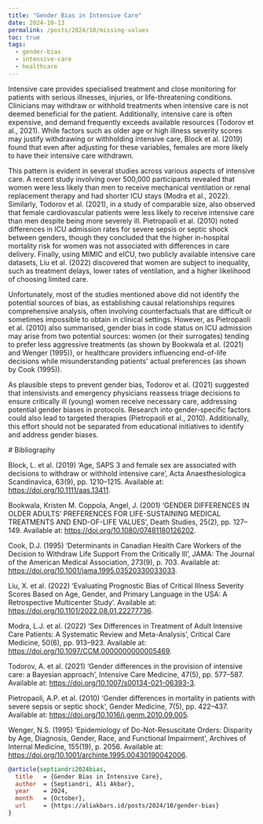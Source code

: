 ```yaml
---
title: "Gender Bias in Intensive Care"
date: 2024-10-13
permalink: /posts/2024/10/missing-values
toc: true
tags:
  - gender-bias
  - intensive-care
  - healthcare
---
```


Intensive care provides specialised treatment and close monitoring for patients with serious illnesses, injuries, or life-threatening conditions. Clinicians may withdraw or withhold treatments when intensive care is not deemed beneficial for the patient. Additionally, intensive care is often expensive, and demand frequently exceeds available resources (Todorov et al., 2021). While factors such as older age or high illness severity scores may justify withdrawing or withholding intensive care, Block et al. (2019) found that even after adjusting for these variables, females are more likely to have their intensive care withdrawn.

This pattern is evident in several studies across various aspects of intensive care. A recent study involving over 500,000 participants revealed that women were less likely than men to receive mechanical ventilation or renal replacement therapy and had shorter ICU stays (Modra et al., 2022). Similarly, Todorov et al. (2021), in a study of comparable size, also observed that female cardiovascular patients were less likely to receive intensive care than men despite being more severely ill. Pietropaoli et al. (2010) noted differences in ICU admission rates for severe sepsis or septic shock between genders, though they concluded that the higher in-hospital mortality risk for women was not associated with differences in care delivery. Finally, using MIMIC and eICU, two publicly available intensive care datasets, Liu et al. (2022) discovered that women are subject to inequality, such as treatment delays, lower rates of ventilation, and a higher likelihood of choosing limited care.

Unfortunately, most of the studies mentioned above did not identify the potential sources of bias, as establishing causal relationships requires comprehensive analysis, often involving counterfactuals that are difficult or sometimes impossible to obtain in clinical settings. However, as Pietropaoli et al. (2010) also summarised, gender bias in code status on ICU admission may arise from two potential sources: women (or their surrogates) tending to prefer less aggressive treatments (as shown by Bookwala et al. (2021) and Wenger (1995)), or healthcare providers influencing end-of-life decisions while misunderstanding patients' actual preferences (as shown by Cook (1995)).

As plausible steps to prevent gender bias, Todorov et al. (2021) suggested that intensivists and emergency physicians reassess triage decisions to ensure critically ill (young) women receive necessary care, addressing potential gender biases in protocols. Research into gender-specific factors could also lead to targeted therapies (Pietropaoli et al., 2010). Additionally, this effort should not be separated from educational initiatives to identify and address gender biases.

# Bibliography

Block, L. et al. (2019) ‘Age, SAPS 3 and female sex are associated with decisions to withdraw or withhold intensive care’, Acta Anaesthesiologica Scandinavica, 63(9), pp. 1210–1215. Available at: https://doi.org/10.1111/aas.13411.

Bookwala, Kristen M. Coppola, Angel, J. (2001) ‘GENDER DIFFERENCES IN OLDER ADULTS’ PREFERENCES FOR LIFE-SUSTAINING MEDICAL TREATMENTS AND END-OF-LIFE VALUES’, Death Studies, 25(2), pp. 127–149. Available at: https://doi.org/10.1080/07481180126202.

Cook, D.J. (1995) ‘Determinants in Canadian Health Care Workers of the Decision to Withdraw Life Support From the Critically Ill’, JAMA: The Journal of the American Medical Association, 273(9), p. 703. Available at: https://doi.org/10.1001/jama.1995.03520330033033.

Liu, X. et al. (2022) ‘Evaluating Prognostic Bias of Critical Illness Severity Scores Based on Age, Gender, and Primary Language in the USA: A Retrospective Multicenter Study’. Available at: https://doi.org/10.1101/2022.08.01.22277736.

Modra, L.J. et al. (2022) ‘Sex Differences in Treatment of Adult Intensive Care Patients: A Systematic Review and Meta-Analysis’, Critical Care Medicine, 50(6), pp. 913–923. Available at: https://doi.org/10.1097/CCM.0000000000005469.

Todorov, A. et al. (2021) ‘Gender differences in the provision of intensive care: a Bayesian approach’, Intensive Care Medicine, 47(5), pp. 577–587. Available at: https://doi.org/10.1007/s00134-021-06393-3.

Pietropaoli, A.P. et al. (2010) ‘Gender differences in mortality in patients with severe sepsis or septic shock’, Gender Medicine, 7(5), pp. 422–437. Available at: https://doi.org/10.1016/j.genm.2010.09.005.

Wenger, N.S. (1995) ‘Epidemiology of Do-Not-Resuscitate Orders: Disparity by Age, Diagnosis, Gender, Race, and Functional Impairment’, Archives of Internal Medicine, 155(19), p. 2056. Available at: https://doi.org/10.1001/archinte.1995.00430190042006.

```bibtex
@article{septiandri2024bias,
  title   = {Gender Bias in Intensive Care},
  author  = {Septiandri, Ali Akbar},
  year    = 2024,
  month   = {October},
  url     = {https://aliakbars.id/posts/2024/10/gender-bias}
}
```